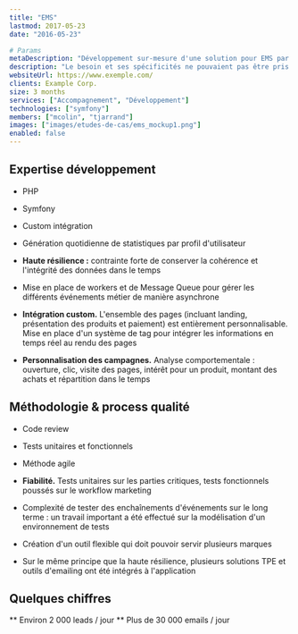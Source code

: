 ```yaml
---
title: "EMS"
lastmod: 2017-05-23
date: "2016-05-23"

# Params
metaDescription: "Développement sur-mesure d'une solution pour EMS par Elao. Etude de cas."
description: "Le besoin et ses spécificités ne pouvaient pas être pris en charge par un logiciel de marketing automation existant. Il a donc du faire l'objet d'un développement spécifique sur mesure from scratch. Nous avons fait le choix de partir sur Symfony et d'adapter comme il se doit l'outil au métier. Trois collaborateurs ont été sollicités pour prendre en charge le développement, puis nous avons recruté et formé pour le compte d'EMS leur futur lead technique."
websiteUrl: https://www.exemple.com/
clients: Example Corp.
size: 3 months
services: ["Accompagnement", "Développement"]
technologies: ["symfony"]
members: ["mcolin", "tjarrand"]
images: ["images/etudes-de-cas/ems_mockup1.png"]
enabled: false
---
```


## Expertise développement

* PHP
* Symfony
* Custom intégration
  
* Génération quotidienne de statistiques par profil d'utilisateur
* **Haute résilience :** contrainte forte de conserver la cohérence et l'intégrité des données dans le temps
* Mise en place de workers et de Message Queue pour gérer les différents événements métier de manière asynchrone
* **Intégration custom.** L'ensemble des pages (incluant landing, présentation des produits et paiement) est entièrement personnalisable. Mise en place d'un système de tag pour intégrer les informations en temps réel au rendu des pages
* **Personnalisation des campagnes.** Analyse comportementale : ouverture, clic, visite des pages, intérêt pour un produit, montant des achats et répartition dans le temps

## Méthodologie & process qualité

* Code review
* Tests unitaires et fonctionnels
* Méthode agile

* **Fiabilité.** Tests unitaires sur les parties critiques, tests fonctionnels poussés sur le workflow marketing
* Complexité de tester des enchaînements d'événements sur le long terme : un travail important a été effectué sur la modélisation d'un environnement de tests
* Création d'un outil flexible qui doit pouvoir servir plusieurs marques
* Sur le même principe que la haute résilience, plusieurs solutions TPE et outils d'emailing ont été intégrés à l'application
        
## Quelques chiffres

** Environ 2 000 leads / jour
** Plus de 30 000 emails / jour
